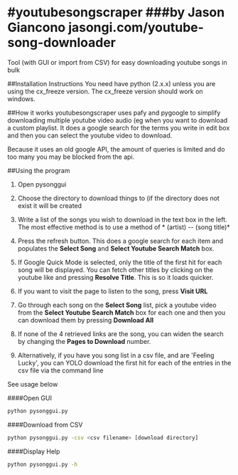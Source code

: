 #youtubesongscraper
###by Jason Giancono jasongi.com/youtube-song-downloader
==================

Tool (with GUI or import from CSV) for easy downloading youtube songs in bulk

##Installation Instructions
You need have python (2.x.x) unless you are using the cx_freeze version. The cx_freeze version should work on windows.

##How it works
youtubesongscraper uses pafy and pygoogle to simplify downloading multiple youtube video audio (eg when you want to download a custom playlist. It does a google search for the terms you write in edit box and then you can select the youtube video to download.

Because it uses an old google API, the amount of queries is limited and do too many you may be blocked from the api.

##Using the program
1. Open pysonggui

2. Choose the directory to download things to (if the directory does not exist it will be created

3. Write a list of the songs you wish to download in the text box in the left. The most effective method is to use a method of * (artist) -- (song title)*

4. Press the refresh button. This does a google search for each item and populates the **Select Song** and **Select Youtube Search Match** box.

5. If Google Quick Mode is selected, only the title of the first hit for each song will be displayed. You can fetch other titles by clicking on the youtube like and pressing **Resolve Title**. This is so it loads quicker.

6. If you want to visit the page to listen to the song, press **Visit URL**

7. Go through each song on the **Select Song** list, pick a youtube video from the **Select Youtube Search Match** box for each one and then you can download them by pressing **Download All**

8. If none of the 4 retrieved links are the song, you can widen the search by changing the **Pages to Download** number.

9. Alternatively, if you have you song list in a csv file, and are 'Feeling Lucky', you can YOLO download the first hit for each of the entries in the csv file via the command line

See usage below

####Open GUI
```bash
python pysonggui.py
```

####Download from CSV
```bash
python pysonggui.py -csv <csv filename> [download directory]
```

####Display Help
```bash
python pysonggui.py -h
```
